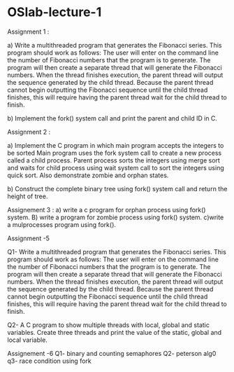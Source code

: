 # OSlab-lecture-1

Assignment 1 :

a) Write a multithreaded program that generates the Fibonacci series. This program should work as follows: The user will enter on the command line the number of Fibonacci numbers that the program is to generate. The program will then create a separate thread that will generate the Fibonacci numbers. When the thread finishes execution, the parent thread will output the sequence generated by the child thread. Because the parent thread cannot begin outputting the Fibonacci sequence until the child thread finishes, this will require having the parent thread wait for the child thread to finish.

b) Implement the fork() system call and print the parent and child ID in C.

Assignment 2 :

a) Implement the C program in which main program accepts the integers to be sorted Main program uses the fork system call to create a new process called a child process. Parent process sorts the integers using merge sort and waits for child process using wait system call to sort the integers using quick sort. Also demonstrate zombie and orphan states.

b) Construct the complete binary tree using fork() system call and return the height of tree.

Assignement 3 :
a) write a c program for orphan process using fork() system.
B) write a program for zombie process using fork() system.
c)write a mulprocesses program using fork().


Assignment -5

 Q1- Write a multithreaded program that generates the Fibonacci series. This program should work as follows:
 The user will enter on the command line the number of Fibonacci numbers that the program is to generate.
 The program will then create a separate thread that will generate the Fibonacci numbers.
 When the thread finishes execution, the parent thread will output the sequence generated by the child thread.
 Because the parent thread cannot begin outputting the Fibonacci sequence until the child thread finishes, 
this will require having the parent thread wait for the child thread to finish.


 Q2- A C program to show multiple threads with local, global and static variables.
 Create three threads and print the value of the static, global and local variable.
 
 Assignement -6
 Q1- binary and counting semaphores
 Q2- peterson alg0
 q3- race condition using fork

